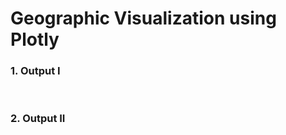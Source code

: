 # Geographic Visualization using Plotly

### 1. Output I
<img src="">
<br><br>

### 2. Output II
<img src="">
<br><br>
